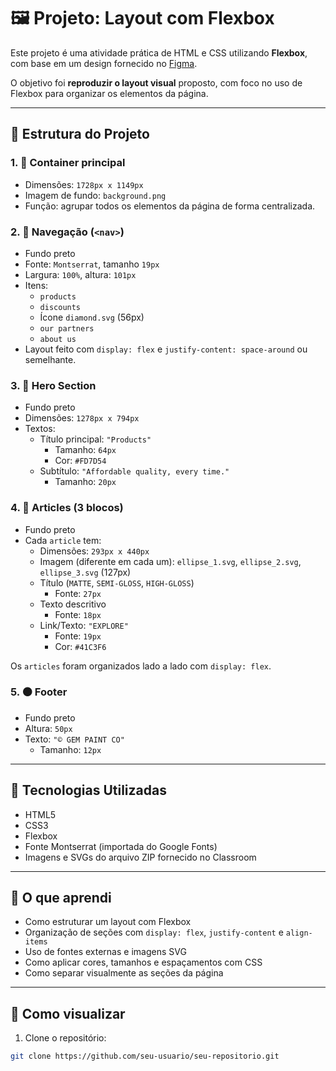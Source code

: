 # 🖼️ Projeto: Layout com Flexbox

Este projeto é uma atividade prática de HTML e CSS utilizando **Flexbox**, com base em um design fornecido no [Figma](https://www.figma.com/design/yxVI8OR6rWziXO6fIesjqw/In-Class-Practice%253A-Flexbox-Layout-(Community)).

O objetivo foi **reproduzir o layout visual** proposto, com foco no uso de Flexbox para organizar os elementos da página.

---

## 📌 Estrutura do Projeto

### 1. 📁 Container principal
- Dimensões: `1728px x 1149px`
- Imagem de fundo: `background.png`
- Função: agrupar todos os elementos da página de forma centralizada.

### 2. 🧭 Navegação (`<nav>`)
- Fundo preto
- Fonte: `Montserrat`, tamanho `19px`
- Largura: `100%`, altura: `101px`
- Itens:  
  - `products`  
  - `discounts`  
  - Ícone `diamond.svg` (56px)  
  - `our partners`  
  - `about us`  
- Layout feito com `display: flex` e `justify-content: space-around` ou semelhante.

### 3. 🎯 Hero Section
- Fundo preto
- Dimensões: `1278px x 794px`
- Textos:
  - Título principal: `"Products"`  
    - Tamanho: `64px`  
    - Cor: `#FD7D54`
  - Subtítulo: `"Affordable quality, every time."`  
    - Tamanho: `20px`

### 4. 📰 Articles (3 blocos)
- Fundo preto
- Cada `article` tem:
  - Dimensões: `293px x 440px`
  - Imagem (diferente em cada um): `ellipse_1.svg`, `ellipse_2.svg`, `ellipse_3.svg` (127px)
  - Título (`MATTE`, `SEMI-GLOSS`, `HIGH-GLOSS`)  
    - Fonte: `27px`
  - Texto descritivo  
    - Fonte: `18px`
  - Link/Texto: `"EXPLORE"`  
    - Fonte: `19px`  
    - Cor: `#41C3F6`

Os `articles` foram organizados lado a lado com `display: flex`.

### 5. ⚫ Footer
- Fundo preto
- Altura: `50px`
- Texto: `"© GEM PAINT CO"`  
  - Tamanho: `12px`

---

## 🧰 Tecnologias Utilizadas

- HTML5
- CSS3
- Flexbox
- Fonte Montserrat (importada do Google Fonts)
- Imagens e SVGs do arquivo ZIP fornecido no Classroom

---

## 📝 O que aprendi

- Como estruturar um layout com Flexbox
- Organização de seções com `display: flex`, `justify-content` e `align-items`
- Uso de fontes externas e imagens SVG
- Como aplicar cores, tamanhos e espaçamentos com CSS
- Como separar visualmente as seções da página

---

## 📂 Como visualizar

1. Clone o repositório:
```bash
git clone https://github.com/seu-usuario/seu-repositorio.git
